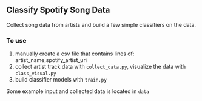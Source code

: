 ## Classify Spotify Song Data
Collect song data from artists and build a few simple classifiers on the data. 

### To use
1. manually create a csv file that contains lines of: artist_name,spotify_artist_uri
2. collect artist track data with `collect_data.py`, visualize the data with `class_visual.py`
3. build classifier models with `train.py`

Some example input and collected data is located in `data`


